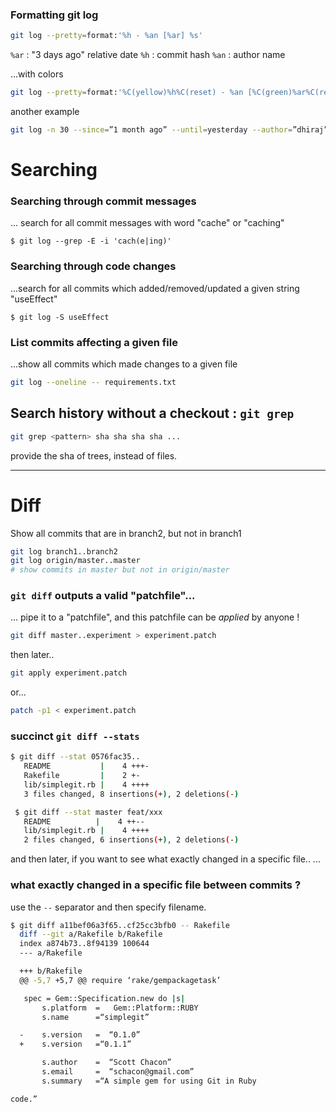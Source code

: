 
### Formatting git log
```sh
git log --pretty=format:'%h - %an [%ar] %s'
```
`%ar` : "3 days ago" relative date
`%h`   : commit hash
`%an` : author name

...with colors
```sh
git log --pretty=format:'%C(yellow)%h%C(reset) - %an [%C(green)%ar%C(reset)] %s'
```

another example
```sh
git log -n 30 --since=”1 month ago” --until=yesterday --author=”dhiraj”
```

# Searching
### Searching through commit messages
... search for all commit messages with word "cache" or "caching"
```
$ git log --grep -E -i 'cach(e|ing)'
```

### Searching through code changes
...search for all commits which added/removed/updated a given string "useEffect"
```
$ git log -S useEffect
```

### List commits affecting a given file 
...show all commits which made changes to a given file
```sh
git log --oneline -- requirements.txt
```

## Search history without a checkout : `git grep`
```sh
git grep <pattern> sha sha sha sha ...
```
provide the sha of trees, instead of files.

---
# Diff
Show all commits that are in branch2, but not in branch1
```sh
git log branch1..branch2
git log origin/master..master
# show commits in master but not in origin/master
```

### `git diff` outputs a valid "patchfile"...
... pipe it to a "patchfile", and this patchfile can be _applied_ by anyone !
```sh
git diff master..experiment > experiment.patch
```
then later..
```sh
git apply experiment.patch
```
or...
```sh
patch -p1 < experiment.patch
```
### succinct `git diff --stats`
```sh
$ git diff --stat 0576fac35..
   README           |    4 +++-
   Rakefile         |    2 +-
   lib/simplegit.rb |    4 ++++
   3 files changed, 8 insertions(+), 2 deletions(-)

 $ git diff --stat master feat/xxx
   README          |    4 ++--
   lib/simplegit.rb |    4 ++++
   2 files changed, 6 insertions(+), 2 deletions(-)
```

and then later, if you want to see what exactly changed in a specific file..
...

### what exactly changed in a specific file between commits ?
use the `--` separator and then specify filename.
```sh
$ git diff a11bef06a3f65..cf25cc3bfb0 -- Rakefile
  diff --git a/Rakefile b/Rakefile
  index a874b73..8f94139 100644
  --- a/Rakefile

  +++ b/Rakefile
  @@ -5,7 +5,7 @@ require ‘rake/gempackagetask’

   spec = Gem::Specification.new do |s|
       s.platform  =   Gem::Platform::RUBY
       s.name      =“simplegit”

  -    s.version   =  “0.1.0”
  +    s.version   =“0.1.1”

       s.author    =  “Scott Chacon”
       s.email     =  “schacon@gmail.com”
       s.summary   =“A simple gem for using Git in Ruby

code.”
```